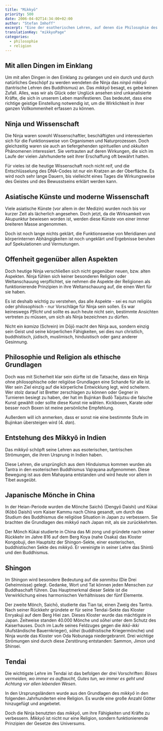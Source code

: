 ```yaml
---
title: "Mikkyō"
priority: 500
date: 2006-04-02T14:34:00+02:00
author: "Stefan Imhoff"
excerpt: "Eine der esotherischen Lehren, auf denen die Philosophie des Ninjutsu beruht, ist das Mikkyō. Entstanden in Indien, und von China aus durch japanische Mönche nach Japan gebracht, ist diese Lehre eine interessante Erweiterung für den geistigen Wachstum des Ninja."
translationKey: "mikkyoPage"
categories:
  - philosophie
  - religion
---
```


## Mit allen Dingen im Einklang

Um mit allen Dingen in den Einklang zu gelangen und ein durch und durch natürliches Geschöpf zu werden wendeten die Ninja das _ninpō mikkyō_ (tantrische Lehren des Buddhismus) an. Das _mikkyō_ besagt, es gebe keinen Zufall. Alles, was wir als Glück oder Unglück ansehen sind unkanalisierte Kräfte, die sich in unserem Leben manifestieren. Das bedeutet, dass eine richtige geistige Einstellung notwendig ist, um die Wirklichkeit in ihrer ganzen Vollkommenheit erfassen zu können.

## Ninja und Wissenschaft

Die Ninja waren sowohl Wissenschaftler, beschäftigten und interessierten sich für die Funktionsweise von Organismen und Naturprozessen. Doch gleichzeitig waren sie auch an tiefergehenden spirituellen und _okkulten_ Phänomenen interessiert. Sie vertrauten auf deren Wirkungen, die sich im Laufe der vielen Jahrhunderte seit ihrer Erschaffung oft bewährt hatten.

Für vieles ist die heutige Wissenschaft noch nicht reif, und die Entschlüsselung des DNA-Codes ist nur ein Kratzen an der Oberfläche. Es wird noch sehr lange Dauern, bis vielleicht eines Tages die Wirkungsweise des Geistes und des Bewusstseins erklärt werden kann.

## Asiatische Künste und moderne Wissenschaft

Viele asiatische Künste (vor allem in der Medizin) wurden noch bis vor kurzer Zeit als lächerlich angesehen. Doch jetzt, da die Wirksamkeit von Akupunktur bewiesen worden ist, werden diese Künste von einer immer breiteren Masse angenommen.

Doch ist noch lange nichts geklärt, die Funktionsweise von Meridianen und körperinternen Abhängigkeiten ist noch ungeklärt und Ergebnisse beruhen auf Spekulationen und Vermutungen.

## Offenheit gegenüber allen Aspekten

Doch heutige Ninja verschließen sich nicht gegenüber neuen, bzw. alten Aspekten. Ninja fühlen sich keiner besonderen Religion oder Weltanschauung verpflichtet, sie nehmen die Aspekte der Religionen als funktionierende Prinzipien in ihre Weltanschauung auf, die einen Wert für sie haben.

Es ist deshalb wichtig zu verstehen, das alle Aspekte - sei es nun religiös oder philosophisch - nur Vorschläge für Ninja sein sollen. Es war keineswegs _Pflicht_ und sollte es auch heute nicht sein, bestimmte Ansichten vertreten zu müssen, um sich als Ninja bezeichnen zu dürfen.

Nicht ein _kamiza_ (Schrein) im Dōjō macht den Ninja aus, sondern einzig sein Geist und seine körperlichen Fähigkeiten, sei dies nun christlich, buddhistisch, jüdisch, muslimisch, hinduistisch oder ganz anderer Gesinnung.

## Philosophie und Religion als ethische Grundlagen

Doch was mit Sicherheit klar sein dürfte ist die Tatsache, dass ein Ninja ohne philosophische oder religiöse Grundlagen eine Schande für alle ist. Wer sein Ziel einzig auf die körperliche Entwicklung legt, wird scheitern. Wer stolz darauf ist Bretter zerschlagen zu können oder Gegner in Turnieren besiegt zu haben, der hat im Bujinkan Budō Taijutsu die falsche Kunst gewählt oder sollte diese Kunst nie wählen. Kickboxen, Karate oder besser noch Boxen ist meine persönliche Empfehlung.

Außerdem will ich anmerken, dass er sonst nie eine bestimmte Stufe im Bujinkan übersteigen wird (4. _dan_).

## Entstehung des Mikkyō in Indien

Das _mikkyō_ schöpft seine Lehren aus esoterischen, tantrischen Strömungen, die ihren Ursprung in Indien haben.

Diese Lehren, die ursprünglich aus dem Hinduismus kommen wurden als Tantra in den esoterischen Buddhismus Vajrayana aufgenommen. Diese Bewegung ist aus dem Mahayana entstanden und wird heute vor allem in Tibet ausgeübt.

## Japanische Mönche in China

In der Heian-Periode wurden die Mönche Saichō (Dengyō Daishi) und Kūkai (Kōbō Daishi) vom Kaiser Kammu nach China gesandt, um durch das Studium des Buddhismus die religiöse Situation in Japan zu verbessern. Sie brachten die Grundlagen des _mikkyō_ nach Japan mit, als sie zurückkehrten.

Der Mönch Kūkai studierte in China das Mi zong und gründete nach seiner Rückkehr im Jahre 816 auf dem Berg Koya (nahe Osaka) das Kloster Kongobuji, den Hauptsitz der Shingon-Sekte, einer esoterischen, buddhistischen Sekte des _mikkyō_. Er vereinigte in seiner Lehre das Shintō und den Buddhismus.

## Shingon

Im Shingon wird besondere Bedeutung auf die _sanmitsu_ (Die Drei Geheimnisse) gelegt. Gedanke, Wort und Tat können jeden Menschen zur Buddhaschaft führen. Das Hauptmerkmal dieser Sekte ist die Verwirklichung eines harmonischen Verhältnisses der fünf Elemente.

Der zweite Mönch, Saichō, studierte das Tian tai, einen Zweig des Tantra. Nach seiner Rückkehr gründete er für seine Tendai-Sekte das Kloster Enryakuji auf dem Berg Hiei zan. Dieses Kloster wurde das mächtigste in Japan. Zeitweise standen 40.000 Mönche und _sōhei_ unter dem Schutz des Kaiserhauses. Doch im Laufe seines Feldzuges gegen die _ikkō-ikki_ (Aufständische Bauernkrieger), _sōhei_ (buddhistische Kriegermönche) und Ninja wurde das Kloster von Oda Nobunaga niedergebrannt. Drei wichtige Strömungen sind durch diese Zerstörung entstanden: Sammon, Jimon und Shinsei.

## Tendai

Die wichtigste Lehre im Tendai ist das befolgen der drei Vorschriften: _Böses vermeiden, wo immer es auftaucht, Gutes tun, wo immer es geht und Achtung vor allen lebenden Wesen_.

In den Ursprungsländern wurde aus den Grundlagen des _mikkyō_ in den folgenden Jahrhunderten eine Religion. Es wurde eine große Anzahl Götter hinzugefügt und angebetet.

Doch die Ninja benutzten das _mikkyō_, um ihre Fähigkeiten und Kräfte zu verbessern. _Mikkyō_ ist nicht nur eine Religion, sondern funktionierende Prinzipien der Gesetze des Universums.

